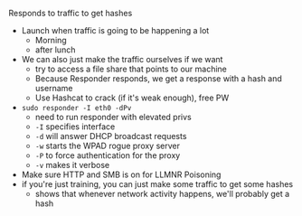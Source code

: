 Responds to traffic to get hashes
- Launch when traffic is going to be happening a lot
	- Morning
	- after lunch
- We can also just make the traffic ourselves if we want
	- try to access a file share that points to our machine
	- Because Responder responds, we get a response with a hash and username
	- Use Hashcat to crack (if it's weak enough), free PW
- `sudo responder -I eth0 -dPv`
	- need to run responder with elevated privs
	- `-I` specifies interface
	- `-d` will answer DHCP broadcast requests
	- `-w` starts the WPAD rogue proxy server
	- `-P` to force authentication for the proxy
	- `-v` makes it verbose
- Make sure HTTP and SMB is on for LLMNR Poisoning
- if you're just training, you can just make some traffic to get some hashes
	- shows that whenever network activity happens, we'll probably get a hash